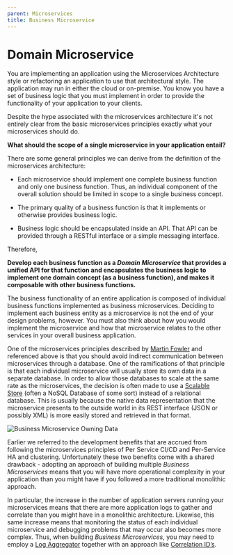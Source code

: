 ```yaml
---
parent: Microservices
title: Business Microservice
---
```

# Domain Microservice

You are implementing an application using the Microservices Architecture style or refactoring an application to use that architectural style. The application may run in either the cloud or on-premise.  You know you have a set of business logic that you must implement in order to provide the functionality of your application to your clients. 

Despite the hype associated with the microservices architecture it's not entirely clear from the basic microservices principles exactly what your microservices should do.  

**What should the scope of a single microservice in your application entail?**

There are some general principles we can derive from the definition of the microservices architecture:

-   Each microservice should implement one complete business function and only one business function.  Thus, an individual component of the overall solution should be limited in scope to a single business concept.

-   The primary quality of a business function is that it implements or otherwise provides business logic.

-   Business logic should be encapsulated inside an API.  That API can be provided through a RESTful interface or a simple messaging interface.

Therefore, 

**Develop each business function as a *Domain Microservice* that provides a unified API for that function and encapsulates the business logic to implement one domain concept (as a business function), and makes it composable with other business functions.**

The business functionality of an entire application is composed of individual business functions implemented as business microservices. Deciding to implement each business entity as a microservice is not the end of your design problems, however. You must also think about how you would implement the microservice and how that microservice relates to the other services in your overall business application.

One of the microservices principles described by [Martin Fowler](https://martinfowler.com/articles/microservices.html) and referenced above is that you should avoid indirect communication between microservices through a database. One of the ramifications of that principle is that each individual microservice will usually store its own data in a separate database. In order to allow those databases to scale at the same rate as the microservices, the decision is often made to use a [Scalable Store](../Scalable-Store/Scalable-Store.md) (often a NoSQL Database of some sort) instead of a relational database. This is usually because the native data representation that the microservice presents to the outside world in its REST interface (JSON or possibly XML) is more easily stored and retrieved in that format.

![Business Microservice Owning Data](../assets/BusinessMicroservices.png)

Earlier we referred to the development benefits that are accrued from following the microservices principles of Per Service CI/CD and Per-Service HA and clustering. Unfortunately these two benefits come with a shared drawback - adopting an approach of building multiple *Business Microservices* means that you will have more operational complexity in your application than you might have if you followed a more traditional monolithic approach.

In particular, the increase in the number of application servers running your microservices means that there are more application logs to gather and correlate than you might have in a monolithic architecture. Likewise, this same increase means that monitoring the status of each individual microservice and debugging problems that may occur also becomes more complex. Thus, when building *Business Microservices*, you may need to employ a [Log Aggregator](../Cloud-Native-DevOps/Log-Aggregator.md) together with an approach like [Correlation ID’s](../Cloud-Native-DevOps/Correlation-ID.md).


